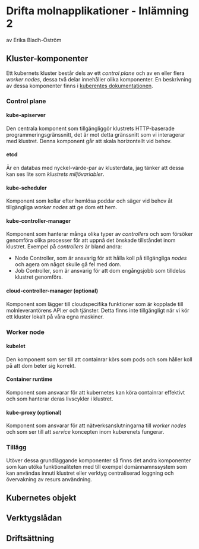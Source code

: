 # Drifta molnapplikationer - Inlämning 2

av Erika Bladh-Öström

## Kluster-komponenter

Ett kubernets kluster består dels av ett _control plane_ och av en eller flera _worker nodes_, dessa två delar innehåller olika komponenter. En beskrivning av dessa komponenter finns i [kuberentes dokumentationen](https://kubernetes.io/docs/concepts/overview/components/).

### Control plane

#### kube-apiserver

Den centrala komponent som tillgängliggör klustrets HTTP-baserade programmeringsgränssnitt, det är mot detta gränssnitt som vi interagerar med klustret. Denna komponent går att skala horizontellt vid behov.

#### etcd

Är en databas med nyckel-värde-par av klusterdata, jag tänker att dessa kan ses lite som _klustrets miljövariabler_.

#### kube-scheduler

Komponent som kollar efter hemlösa poddar och säger vid behov åt tillgängliga _worker nodes_ att ge dom ett hem.

#### kube-controller-manager

Komponent som hanterar många olika typer av _controllers_ och som försöker genomföra olika processer för att uppnå det önskade tillståndet inom klustret. Exempel på _controllers_ är bland andra: 

- Node Controller, som är ansvarig för att hålla koll på tillgängliga _nodes_ och agera om något skulle gå fel med dom.
- Job Controller, som är ansvarig för att dom engångsjobb som tilldelas klustret genomförs.

#### cloud-controller-manager (optional)

Komponent som lägger till cloudspecifika funktioner som är kopplade till molnleverantörens API:er och tjänster. Detta finns inte tillgängligt när vi kör ett kluster lokalt på våra egna maskiner.

### Worker node

#### kubelet

Den komponent som ser till att containrar körs som pods och som håller koll på att dom beter sig korrekt.

#### Container runtime

Komponent som ansvarar för att kubernetes kan köra containrar effektivt och som hanterar deras livscykler i klustret.

#### kube-proxy (optional)

Komponent som ansvarar för att nätverksanslutningarna till _worker nodes_ och som ser till att _service_ koncepten inom kuberenets fungerar.

### Tillägg

Utöver dessa grundläggande komponenter så finns det andra komponenter som kan utöka funktionaliteten med till exempel domännamnssystem som kan användas innuti klustret eller verktyg centraliserad loggning och övervakning av resurs användning.

## Kubernetes objekt



## Verktygslådan

## Driftsättning
